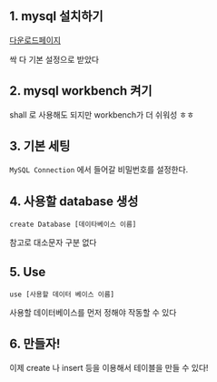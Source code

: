 ## 1. mysql 설치하기

[다운로드페이지](https://dev.mysql.com/downloads/mysql/)

싹 다 기본 설정으로 받았다

## 2. mysql workbench 켜기 
shall 로 사용해도 되지만 workbench가 더 쉬워성 ㅎㅎ

## 3. 기본 세팅
`MySQL Connection` 에서 들어갈 비밀번호를 설정한다.

## 4. 사용할 database 생성

```mysql
create Database [데이타베이스 이름] 
```
참고로 대소문자 구분 없다 

## 5. Use
```mysql
use [사용할 데이터 베이스 이름]
```
사용할 데이터베이스를 먼저 정해야 작동할 수 있다

## 6. 만들자!
이제 create 나 insert 등을 이용해서 테이블을 만들 수 있다!